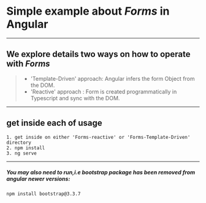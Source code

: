 # Simple example about *Forms* in Angular 

----
## We explore details two ways on how to operate with *Forms*
>  - 'Template-Driven' approach: Angular infers the form Object from the DOM.
>  - 'Reactive' approach : Form is created programmatically in Typescript and sync with the DOM.

----
## get inside each of usage

    1. get inside on either 'Forms-reactive' or 'Forms-Template-Driven' directory
    2. npm install
    3. ng serve

----
##### You may also need to run,i.e bootstrap package has been removed from angular newer versions:

    npm install bootstrap@3.3.7